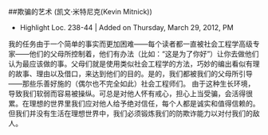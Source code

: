 ##欺骗的艺术 (凯文·米特尼克(Kevin Mitnick))


- Highlight Loc. 238-44  | Added on Thursday, March 29, 2012, PM

我的任务由于一个简单的事实而更加困难——每个读者都一直被社会工程学高级专家——他们的父母所控制着，他们有办法（比如：“这是为了你好”）让你去做他们认为最应该做的事。父母们就是使用类似社会工程学的方法，巧妙的编出看似有理的故事、理由以及借口，来达到他们的目的。是的，我们都被我们的父母所引导——那些乐善好施的（偶尔也不完全如此）社会工程师们。 由于这种生长环境，导致我们软弱而容易被操纵。可总是对他人怀有戒心，担心上当受骗，会活得很累。在理想的世界里我们应对他人给予绝对信任，每个人都是诚实和值得信赖的。但我们并没有生活在理想世界中，我们必须锻炼我们的防欺诈能力以对付我们的敌人。



